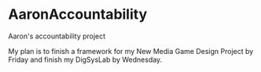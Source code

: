 # AaronAccountability
Aaron's accountability project

My plan is to finish a framework for my New Media Game Design Project by Friday and finish my DigSysLab by Wednesday.
